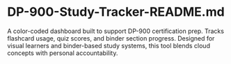# DP-900-Study-Tracker-README.md
A color-coded dashboard built to support DP-900 certification prep. Tracks flashcard usage, quiz scores, and binder section progress. Designed for visual learners and binder-based study systems, this tool blends cloud concepts with personal accountability.
